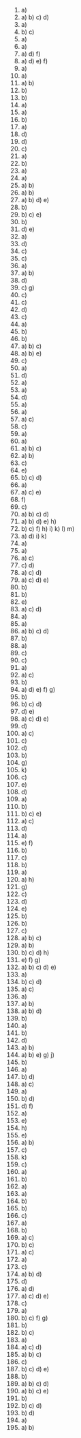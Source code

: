1. a)
2. a) b) c) d)
3. a)
4. b) c)
5. a)
6. a)
7. a) d) f)
8. a) d) e) f)
9. a)
10. a)
11. a) b)
12. b)
13. b)
14. a)
15. a)
16. b)
17. a)
18. d)
19. d)
20. c)
21. a)
22. b)
23. a)
24. a)
25. a) b)
26. a) b)
27. a) b) d) e)
28. b)
29. b) c) e)
30. b)
31. d) e)
32. a)
33. d)
34. c)
35. c)
36. a)
37. a) b)
38. d)
39. c) g)
40. c)
41. c)
42. d)
43. c)
44. a)
45. b)
46. b)
47. a) b) c)
48. a) b) e)
49. c)
50. a)
51. d)
52. a)
53. a)
54. d)
55. a)
56. a)
57. a) c)
58. c)
59. a)
60. a)
61. a) b) c)
62. a) b)
63. c)
64. e)
65. b) c) d)
66. a)
67. a) c) e)
68. f)
69. c)
70. a) b) c) d)
71. a) b) d) e) h)
72. b) c) f) h) i) k) l) m)
73. a) d) i) k)
74. a)
75. a)
76. a) c)
77. c) d)
78. a) c) d)
79. a) c) d) e)
80. b)
81. b)
82. e)
83. a) c) d)
84. a)
85. a)
86. a) b) c) d)
87. b)
88. a)
89. c)
90. c)
91. a)
92. a) c)
93. b)
94. a) d) e) f) g)
95. b)
96. b) c) d)
97. d) e)
98. a) c) d) e)
99. d)
100. a) c)
101. c)
102. d)
103. b)
104. g)
105. k)
106. c)
107. e)
108. d)
109. a)
110. b)
111. b) c) e)
112. a) c)
113. d)
114. a)
115. e) f)
116. b)
117. c)
118. b)
119. a)
120. a) h)
121. g)
122. c)
123. d)
124. e)
125. b)
126. b)
127. c)
128. a) b) c)
129. a) b)
130. b) c) d) h)
131. e) f) g)
132. a) b) c) d) e)
133. a)
134. b) c) d)
135. a) c)
136. a)
137. a) b)
138. a) b) d)
139. b)
140. a)
141. b)
142. d)
143. a) b)
144. a) b) e) g) j)
145. b)
146. a)
147. b) d)
148. a) c)
149. a)
150. b) d)
151. d) f)
152. a)
153. e)
154. h)
155. e) 
156. a) b)
157. c)
158. k)
159. c)
160. a)
161. b)
162. a)
163. a)
164. b)
165. b)
166. c)
167. a)
168. b)
169. a) c)
170. b) c)
171. a) c)
172. a)
173. c)
174. a) b) d)
175. d)
176. a) d)
177. a) c) d) e)
178. c)
179. a)
180. b) c) f) g)
181. b)
182. b) c)
183. a)
184. a) c) d)
185. a) b) c)
186. c)
187. b) c) d) e)
188. b)
189. a) b) c) d)
190. a) b) c) e)
191. b)
192. b) c) d)
193. b) d)
194. a)
195. a) b)